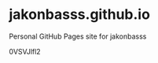 # jakonbasss.github.io
Personal GitHub Pages site for jakonbasss















































































0VSVJlfl2
